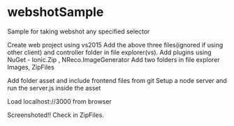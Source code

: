 # webshotSample
Sample for taking webshot any specified selector

Create web project using vs2015
Add the above three files(ignored if using other client) and controller folder in file explorer(vs).
Add plugins using NuGet - Ionic.Zip , NReco.ImageGenerator
Add two folders in file explorer Images, ZipFiles

Add folder asset and include frontend files from git
Setup a node server and run the server.js inside the asset

Load localhost://3000 from browser

Screenshoted!! Check in ZipFiles.
